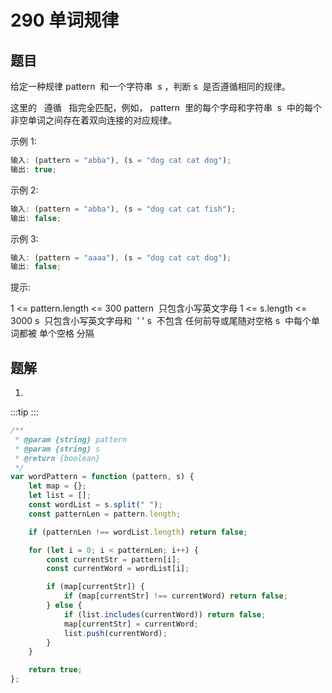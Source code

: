 # 290 单词规律

## 题目

给定一种规律 pattern  和一个字符串  s ，判断 s  是否遵循相同的规律。

这里的   遵循   指完全匹配，例如， pattern  里的每个字母和字符串  s  中的每个非空单词之间存在着双向连接的对应规律。

示例 1:

```js
输入: (pattern = "abba"), (s = "dog cat cat dog");
输出: true;
```

示例 2:

```js
输入: (pattern = "abba"), (s = "dog cat cat fish");
输出: false;
```

示例 3:

```js
输入: (pattern = "aaaa"), (s = "dog cat cat dog");
输出: false;
```

提示:

1 <= pattern.length <= 300
pattern  只包含小写英文字母
1 <= s.length <= 3000
s  只包含小写英文字母和  ' '
s  不包含 任何前导或尾随对空格
s  中每个单词都被 单个空格 分隔

## 题解

1.

:::tip
<runtime :list="[60, 68.48, 40.9, 63.31]" />
:::

```js
/**
 * @param {string} pattern
 * @param {string} s
 * @return {boolean}
 */
var wordPattern = function (pattern, s) {
    let map = {};
    let list = [];
    const wordList = s.split(" ");
    const patternLen = pattern.length;

    if (patternLen !== wordList.length) return false;

    for (let i = 0; i < patternLen; i++) {
        const currentStr = pattern[i];
        const currentWord = wordList[i];

        if (map[currentStr]) {
            if (map[currentStr] !== currentWord) return false;
        } else {
            if (list.includes(currentWord)) return false;
            map[currentStr] = currentWord;
            list.push(currentWord);
        }
    }

    return true;
};
```
